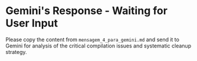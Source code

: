 # Gemini's Response - Waiting for User Input

Please copy the content from `mensagem_4_para_gemini.md` and send it to Gemini for analysis of the critical compilation issues and systematic cleanup strategy.
